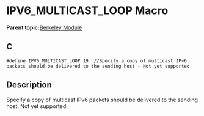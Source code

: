 # IPV6\_MULTICAST\_LOOP Macro

**Parent topic:**[Berkeley Module](GUID-5F35C98C-EC8E-40FF-9B62-3B31D508F820.md)

## C

```
#define IPV6_MULTICAST_LOOP 19  //Specify a copy of multicast IPv6 packets should be delivered to the sending host - Not yet supported
```

## Description

Specify a copy of multicast IPv6 packets should be delivered to the sending host. Not yet supported.

